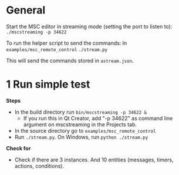 # General

Start the MSC editor in streaming mode (setting the port to listen to):
`./mscstreaming -p 34622`

To run the helper script to send the commands:
In `examples/msc_remote_control`
`./stream.py`

This will send the commands stored in `astream.json`.


# 1 Run simple test

**Steps**

* In the build directory run `bin/mscstreaming -p 34622 &`
  * If you run this in Qt Creator, add "-p 34622" as command line argument on mscstreaming in the Projects tab.
* In the source directory go to `examples/msc_remote_control`
* Run `./stream.py`. On Windows, run `python ./stream.py`

**Check for**

* Check if there are 3 instances. And 10 entities (messages, timers, actions, conditions).

